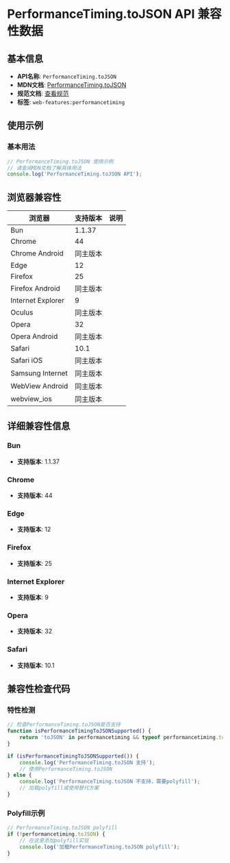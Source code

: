 # PerformanceTiming.toJSON API 兼容性数据

## 基本信息

- **API名称**: `PerformanceTiming.toJSON`
- **MDN文档**: [PerformanceTiming.toJSON](https://developer.mozilla.org/docs/Web/API/PerformanceTiming/toJSON)
- **规范文档**: [查看规范](https://w3c.github.io/navigation-timing/#dom-performancetiming-tojson)
- **标签**: `web-features:performancetiming`

## 使用示例

### 基本用法

```javascript
// PerformanceTiming.toJSON 使用示例
// 请查阅MDN文档了解具体用法
console.log('PerformanceTiming.toJSON API');
```

## 浏览器兼容性

| 浏览器 | 支持版本 | 说明 |
|--------|----------|------|
| Bun | 1.1.37 |  |
| Chrome | 44 |  |
| Chrome Android | 同主版本 |  |
| Edge | 12 |  |
| Firefox | 25 |  |
| Firefox Android | 同主版本 |  |
| Internet Explorer | 9 |  |
| Oculus | 同主版本 |  |
| Opera | 32 |  |
| Opera Android | 同主版本 |  |
| Safari | 10.1 |  |
| Safari iOS | 同主版本 |  |
| Samsung Internet | 同主版本 |  |
| WebView Android | 同主版本 |  |
| webview_ios | 同主版本 |  |

## 详细兼容性信息

### Bun

- **支持版本**: 1.1.37

### Chrome

- **支持版本**: 44

### Edge

- **支持版本**: 12

### Firefox

- **支持版本**: 25

### Internet Explorer

- **支持版本**: 9

### Opera

- **支持版本**: 32

### Safari

- **支持版本**: 10.1

## 兼容性检查代码

### 特性检测

```javascript
// 检查PerformanceTiming.toJSON是否支持
function isPerformanceTimingToJSONSupported() {
    return 'toJSON' in performancetiming && typeof performancetiming.toJSON === 'function';
}

if (isPerformanceTimingToJSONSupported()) {
    console.log('PerformanceTiming.toJSON 支持');
    // 使用PerformanceTiming.toJSON
} else {
    console.log('PerformanceTiming.toJSON 不支持，需要polyfill');
    // 加载polyfill或使用替代方案
}
```

### Polyfill示例

```javascript
// PerformanceTiming.toJSON polyfill
if (!performancetiming.toJSON) {
    // 在这里添加polyfill实现
    console.log('加载PerformanceTiming.toJSON polyfill');
}
```


